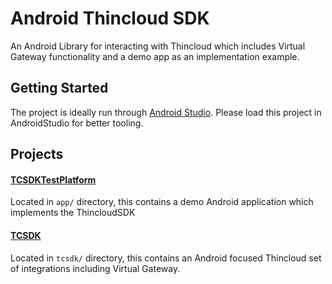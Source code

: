 # Android Thincloud SDK

An Android Library for interacting with Thincloud which includes Virtual Gateway functionality and a demo app as an implementation example.


## Getting Started

The project is ideally run through [Android Studio][androidStudio]. Please load this project in AndroidStudio for better tooling.

## Projects


#### [TCSDKTestPlatform](./app)
Located in `app/` directory, this contains a demo Android application which implements the ThincloudSDK

#### [TCSDK](./tcsdk)
Located in `tcsdk/` directory, this contains an Android focused Thincloud set of integrations including Virtual Gateway. 



[androidStudio]: https://developer.android.com/studio/index.html